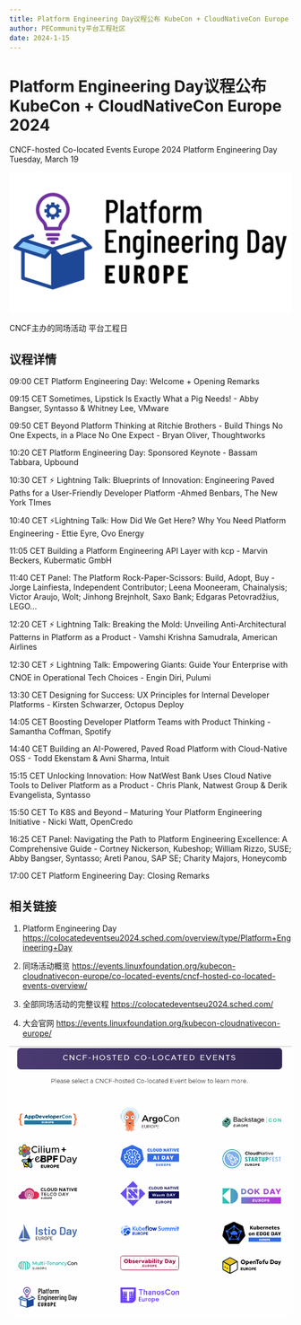```yaml
---
title: Platform Engineering Day议程公布 KubeCon + CloudNativeCon Europe 2024
author: PECommunity平台工程社区
date: 2024-1-15
---
```


# Platform Engineering Day议程公布 KubeCon + CloudNativeCon Europe 2024

CNCF-hosted Co-located Events Europe 2024
Platform Engineering Day
Tuesday, March 19

![PEDay](./images_2024/peday-eu24.png)

CNCF主办的同场活动 平台工程日 

## 议程详情

09:00 CET
Platform Engineering Day: Welcome + Opening Remarks

09:15 CET
Sometimes, Lipstick Is Exactly What a Pig Needs! - Abby Bangser, Syntasso & Whitney Lee, VMware

09:50 CET
Beyond Platform Thinking at Ritchie Brothers - Build Things No One Expects, in a Place No One Expect - Bryan Oliver, Thoughtworks

10:20 CET
Platform Engineering Day: Sponsored Keynote - Bassam Tabbara, Upbound

10:30 CET
⚡ Lightning Talk: Blueprints of Innovation: Engineering Paved Paths for a User-Friendly Developer Platform -Ahmed Benbars, The New York TImes

10:40 CET
⚡Lightning Talk: How Did We Get Here? Why You Need Platform Engineering - Ettie Eyre, Ovo Energy

11:05 CET
Building a Platform Engineering API Layer with kcp - Marvin Beckers, Kubermatic GmbH

11:40 CET
Panel: The Platform Rock-Paper-Scissors: Build, Adopt, Buy - Jorge Lainfiesta, Independent Contributor; Leena Mooneeram, Chainalysis; Victor Araujo, Wolt; Jinhong Brejnholt, Saxo Bank; Edgaras Petovradžius, LEGO...

12:20 CET
⚡ Lightning Talk: Breaking the Mold: Unveiling Anti-Architectural Patterns in Platform as a Product - Vamshi Krishna Samudrala, American Airlines

12:30 CET
⚡ Lightning Talk: Empowering Giants: Guide Your Enterprise with CNOE in Operational Tech Choices - Engin Diri, Pulumi

13:30 CET
Designing for Success: UX Principles for Internal Developer Platforms - Kirsten Schwarzer, Octopus Deploy

14:05 CET
Boosting Developer Platform Teams with Product Thinking - Samantha Coffman, Spotify

14:40 CET
Building an AI-Powered, Paved Road Platform with Cloud-Native OSS - Todd Ekenstam & Avni Sharma, Intuit

15:15 CET
Unlocking Innovation: How NatWest Bank Uses Cloud Native Tools to Deliver Platform as a Product - Chris Plank, Natwest Group & Derik Evangelista, Syntasso

15:50 CET
To K8S and Beyond – Maturing Your Platform Engineering Initiative - Nicki Watt, OpenCredo

16:25 CET
Panel: Navigating the Path to Platform Engineering Excellence: A Comprehensive Guide - Cortney Nickerson, Kubeshop; William Rizzo, SUSE; Abby Bangser, Syntasso; Areti Panou, SAP SE; Charity Majors, Honeycomb

17:00 CET
Platform Engineering Day: Closing Remarks



## 相关链接 

1. Platform Engineering Day https://colocatedeventseu2024.sched.com/overview/type/Platform+Engineering+Day

2. 同场活动概览 https://events.linuxfoundation.org/kubecon-cloudnativecon-europe/co-located-events/cncf-hosted-co-located-events-overview/

3. 全部同场活动的完整议程 https://colocatedeventseu2024.sched.com/ 

4. 大会官网 https://events.linuxfoundation.org/kubecon-cloudnativecon-europe/ 

![PEDay](./images_2024/co-locate-events-eu24.png)

